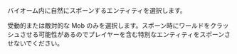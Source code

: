 バイオーム内に自然にスポーンするエンティティを選択します。

受動的または敵対的な Mob のみを選択します。スポーン時にワールドをクラッシュさせる可能性があるのでプレイヤーを含む特別なエンティティをスポーンさせないでください。